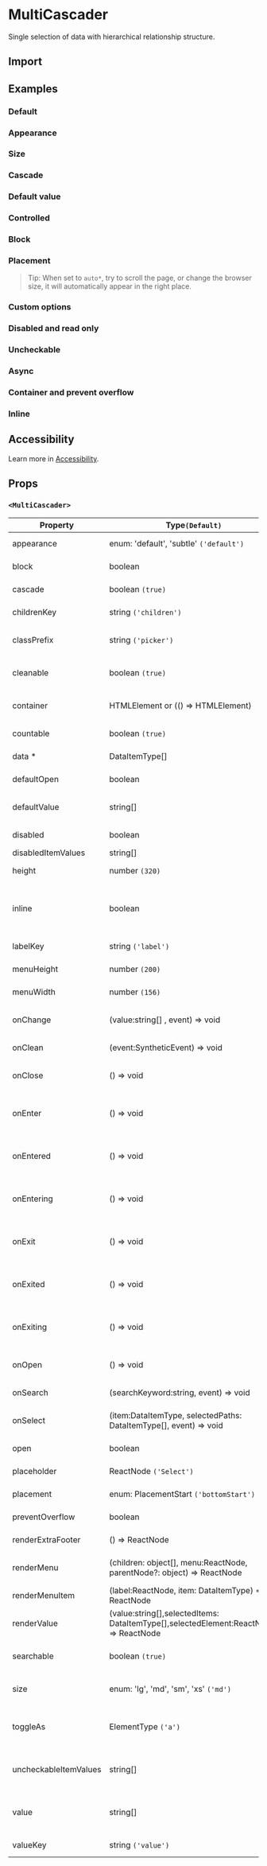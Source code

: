 # MultiCascader

Single selection of data with hierarchical relationship structure.

## Import

<!--{include:(components/multi-cascader/fragments/import.md)}-->

## Examples

### Default

<!--{include:`basic.md`}-->

### Appearance

<!--{include:`appearance.md`}-->

### Size

<!--{include:`size.md`}-->

### Cascade

<!--{include:`cascade.md`}-->

### Default value

<!--{include:`default-value.md`}-->

### Controlled

<!--{include:`controlled.md`}-->

### Block

<!--{include:`block.md`}-->

### Placement

<!--{include:`placement.md`}-->

> Tip: When set to `auto*`, try to scroll the page, or change the browser size, it will automatically appear in the right place.

### Custom options

<!--{include:`custom.md`}-->

### Disabled and read only

<!--{include:`disabled.md`}-->

### Uncheckable

<!--{include:`uncheckable.md`}-->

### Async

<!--{include:`async.md`}-->

### Container and prevent overflow

<!--{include:`container.md`}-->

### Inline

<!--{include:`inline.md`}-->

## Accessibility

Learn more in [Accessibility](../guide/accessibility).

## Props

<!--{include:(_common/types/data-item-type.md)}-->

### `<MultiCascader>`

| Property              | Type`(Default)`                                                                       | Description                                                      |
| --------------------- | ------------------------------------------------------------------------------------- | ---------------------------------------------------------------- |
| appearance            | enum: 'default', 'subtle' `('default')`                                               | Set picker appearence                                            |
| block                 | boolean                                                                               | Blocking an entire row                                           |
| cascade               | boolean `(true)`                                                                      | whether cascade select                                           |
| childrenKey           | string `('children')`                                                                 | Set children key in data                                         |
| classPrefix           | string `('picker')`                                                                   | The prefix of the component CSS class                            |
| cleanable             | boolean `(true)`                                                                      | Whether the selected value can be cleared                        |
| container             | HTMLElement or (() => HTMLElement)                                                    | Sets the rendering container                                     |
| countable             | boolean `(true)`                                                                      | Can count selected options                                       |
| data \*               | DataItemType[]                                                                        | The data of component                                            |
| defaultOpen           | boolean                                                                               | Default value of open property                                   |
| defaultValue          | string[]                                                                              | Default values of the selected items                             |
| disabled              | boolean                                                                               | Disabled component                                               |
| disabledItemValues    | string[]                                                                              | Disabled items                                                   |
| height                | number `(320)`                                                                        | The height of Dropdown                                           |
| inline                | boolean                                                                               | The menu is displayed directly when the component is initialized |
| labelKey              | string `('label')`                                                                    | Set label key in data                                            |
| menuHeight            | number `(200)`                                                                        | Sets the height of the menu                                      |
| menuWidth             | number `(156)`                                                                        | Sets the width of the menu                                       |
| onChange              | (value:string[] , event) => void                                                      | Callback fired when value change                                 |
| onClean               | (event:SyntheticEvent) => void                                                        | Callback fired when value clean                                  |
| onClose               | () => void                                                                            | Callback fired when close component                              |
| onEnter               | () => void                                                                            | Callback fired before the overlay transitions in                 |
| onEntered             | () => void                                                                            | Callback fired after the overlay finishes transitioning in       |
| onEntering            | () => void                                                                            | Callback fired as the overlay begins to transition in            |
| onExit                | () => void                                                                            | Callback fired right before the overlay transitions out          |
| onExited              | () => void                                                                            | Callback fired after the overlay finishes transitioning out      |
| onExiting             | () => void                                                                            | Callback fired as the overlay begins to transition out           |
| onOpen                | () => void                                                                            | Callback fired when open component                               |
| onSearch              | (searchKeyword:string, event) => void                                                 | callback function for Search                                     |
| onSelect              | (item:DataItemType, selectedPaths: DataItemType[], event) => void                     | Callback fired when item is selected                             |
| open                  | boolean                                                                               | Whether open the component                                       |
| placeholder           | ReactNode `('Select')`                                                                | Setting placeholders                                             |
| placement             | enum: PlacementStart `('bottomStart')`                                                | The placement of component                                       |
| preventOverflow       | boolean                                                                               | Prevent floating element overflow                                |
| renderExtraFooter     | () => ReactNode                                                                       | custom render extra footer                                       |
| renderMenu            | (children: object[], menu:ReactNode, parentNode?: object) => ReactNode                | Customizing the Rendering Menu list                              |
| renderMenuItem        | (label:ReactNode, item: DataItemType) => ReactNode                                    | Custom render menu items                                         |
| renderValue           | (value:string[],selectedItems: DataItemType[],selectedElement:ReactNode) => ReactNode | Custom render selected items                                     |
| searchable            | boolean `(true)`                                                                      | Whether you can search for options.                              |
| size                  | enum: 'lg', 'md', 'sm', 'xs' `('md')`                                                 | A picker can have different sizes                                |
| toggleAs              | ElementType `('a')`                                                                   | You can use a custom element for this component                  |
| uncheckableItemValues | string[]                                                                              | Set the option value for the check box not to be rendered        |
| value                 | string[]                                                                              | Specifies the values of the selected items(Controlled)           |
| valueKey              | string `('value')`                                                                    | Set value key in data                                            |

